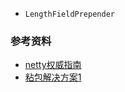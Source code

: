 + ``LengthFieldPrepender``

### 参考资料

+ [netty权威指南](http://www.java1234.com/a/javabook/javabase/2016/0122/5570.html)
+ [粘包解决方案1](https://blog.csdn.net/u010853261/article/details/55803933)